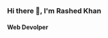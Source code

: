### Hi there 👋, I'm Rashed Khan
#### Web Devolper
<!--
![Web Devolper](https://scontent.fdac22-1.fna.fbcdn.net/v/t39.30808-6/290755589_160480476493044_3117773639927166698_n.jpg?stp=dst-jpg_s960x960&_nc_cat=101&ccb=1-7&_nc_sid=e3f864&_nc_ohc=0Se5Aar_tyQAX92t6ks&_nc_ht=scontent.fdac22-1.fna&oh=00_AfAQH8cocMMURY4vj03-w95zQsrIk7C-GjYSctgtIsuqQA&oe=6388CB5B)

I’m a Front End Web developer who is passionate about making error-free websites with 100% client satisfaction. I have a passion for learning and sharing my knowledge with others as publicly as possible. I love to solve real-world problems. I am strategic, goal-oriented, and always work with an end goal in mind. Over the past years, I created 100s of websites for my clients. I pride myself on doing quality work and maintain excellent communication. Most of the time I work with WordPress but some technologies I enjoy working with include ReactJS, JavaScript as well as PHP.

Skills: REACT / JS / HTML5 / CSS3 / SASS / Bootstrap / PHP / Photoshop / Illustrator

- 🔭 I’m currently working on Online 
- 🌱 I’m currently learning JavScript 
- 👯 I’m looking to collaborate on Github 
- 💬 Ask me about Web Development  


[<img src='https://cdn.jsdelivr.net/npm/simple-icons@3.0.1/icons/github.svg' alt='github' height='40'>](https://github.com/tawsif344)  [<img src='https://cdn.jsdelivr.net/npm/simple-icons@3.0.1/icons/linkedin.svg' alt='linkedin' height='40'>](https://www.linkedin.com/in/tawsif344/)  [<img src='https://cdn.jsdelivr.net/npm/simple-icons@3.0.1/icons/facebook.svg' alt='facebook' height='40'>](https://www.facebook.com/tawsif0130)  [<img src='https://cdn.jsdelivr.net/npm/simple-icons@3.0.1/icons/instagram.svg' alt='instagram' height='40'>](https://www.instagram.com/tawsif344/)  [<img src='https://cdn.jsdelivr.net/npm/simple-icons@3.0.1/icons/twitter.svg' alt='twitter' height='40'>](https://twitter.com/tawsiff344)  [<img src='https://cdn.jsdelivr.net/npm/simple-icons@3.0.1/icons/stackoverflow.svg' alt='stackoverflow' height='40'>](https://stackoverflow.com/users/tawsif869)  [<img src='https://cdn.jsdelivr.net/npm/simple-icons@3.0.1/icons/youtube.svg' alt='YouTube' height='40'>](https://www.youtube.com/channel/MusicbdOfficial)  [<img src='https://cdn.jsdelivr.net/npm/simple-icons@3.0.1/icons/icloud.svg' alt='website' height='40'>](tawsif/official)  

<a href='https://archiveprogram.github.com/'><img src='https://raw.githubusercontent.com/acervenky/animated-github-badges/master/assets/acbadge.gif' width='40' height='40'></a> <a href='https://docs.github.com/en/developers'><img src='https://raw.githubusercontent.com/acervenky/animated-github-badges/master/assets/devbadge.gif' width='40' height='40'></a> <a href='https://github.com/pricing'><img src='https://raw.githubusercontent.com/acervenky/animated-github-badges/master/assets/pro.gif' width='40' height='40'></a> <a href='https://stars.github.com/'><img src='https://raw.githubusercontent.com/acervenky/animated-github-badges/master/assets/starbadge.gif' width='35' height='35'></a> <a href='https://docs.github.com/en/github/supporting-the-open-source-community-with-github-sponsors'><img src='https://raw.githubusercontent.com/acervenky/animated-github-badges/master/assets/sponsorbadge.gif' width='35' height='35'></a> 

[![trophy](https://github-profile-trophy.vercel.app/?username=tawsif344)](https://github.com/ryo-ma/github-profile-trophy)

[![Top Langs](https://github-readme-stats.vercel.app/api/top-langs/?username=tawsif344)](https://github.com/anuraghazra/github-readme-stats)

![GitHub stats](https://github-readme-stats.vercel.app/api?username=tawsif344&show_icons=true)  

![GitHub Activity Graph](https://activity-graph.herokuapp.com/graph?username=tawsif344)  

![GitHub metrics](https://metrics.lecoq.io/tawsif344)  

![GitHub streak stats](https://streak-stats.demolab.com/?user=tawsif344)  

![Profile views](https://gpvc.arturio.dev/tawsif344)  

-->

